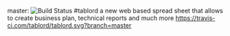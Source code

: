 
master: ![Build Status](https://travis-ci.org/tablord/tablord.svg?branch=master)
#tablord
a new web based spread sheet that allows to create business plan, technical reports and much more
https://travis-ci.com/tablord/tablord.svg?branch=master
